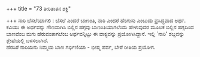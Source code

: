 +++
title = "73 ತೀರಿತಾತನ ಶಕ್ತಿ"

+++
ನಾರಿ ಬೆಸಲೆಯಾಗಲಿ : ಬೆಸಲೆ ಎಂದರೆ ಬಾಣಂತಿ, ನಾರಿ ಎಂದರೆ ಹೆಂಗುಸು ಎಂಬುದು ಪ್ರಸಿದ್ಧವಾದ ಅರ್ಥ. ಕವಿಯು ಈ ಅರ್ಥವನ್ನು ಗೌಣವಾಗಿಸಿ ಬಿಲ್ಲಿನ ಹಗ್ಗವು ಬಾಣಂತಿಯಾಗಲೆಂದು ಹೇಳುವುದರ ಮೂಲಕ ಬಿಲ್ಲಿನ ಹಗ್ಗದಿಂದ ಬಾಣವೆಂಬ ಮಗು ಹೆರುವಂತಾಗಲೆಂಬ ಅರ್ಥವನ್ನಿಟ್ಟು ಈ ವಾಕ್ಯವನ್ನು ಪ್ರಯೋಗಿಸಿದ್ದಾನೆ. ಇಲ್ಲಿ `ನಾರಿ' ಶಬ್ದವನ್ನು ಶ್ಲೇಷೆಯಲ್ಲಿ ಬಳಸಲಾಗಿದೆ.  
ಹೆರಸಿರೆ ನಾರಿಯನು ನಿಮ್ಮಯ ಬಾಣ ಗರ್ಭಿಣಿಯಾ - ಭೀಷ್ಮ ಪರ್ವ, ಬೇರೆ ರೀತಿಯ ಪ್ರಯೋಗ.